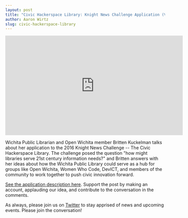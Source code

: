 ```yaml
---
layout: post
title: "Civic Hackerspace Library: Knight News Challenge Application (Video)"
author: Aaron Wirtz
slug: civic-hackerspace-library
---
```



<iframe width="560" height="315" src="https://www.youtube.com/embed/ptWuHUU2UN0" frameborder="0" allowfullscreen></iframe>

Wichita Public Librarian and Open Wichita member Britten Kuckelman talks about her application to the 2016 Knight News Challenge -- The Civic Hackerspace Library. The challenge posed the question "how might libraries serve 21st century information needs?" and Britten answers with her ideas about how the Wichita Public Library could serve as a hub for groups like Open Wichita, Women Who Code, DevICT, and members of the community to work together to push civic innovation forward. 

[See the application description here](https://www.newschallenge.org/challenge/how-might-libraries-serve-21st-century-information-needs/submissions/the-civic-hackerspace-library). Support the post by making an account, applauding our idea, and contribute to the conversation in the comments.

As always, please join us on [Twitter](http://twitter.com/openwichita) to stay apprised of news and upcoming events. Please join the conversation!
